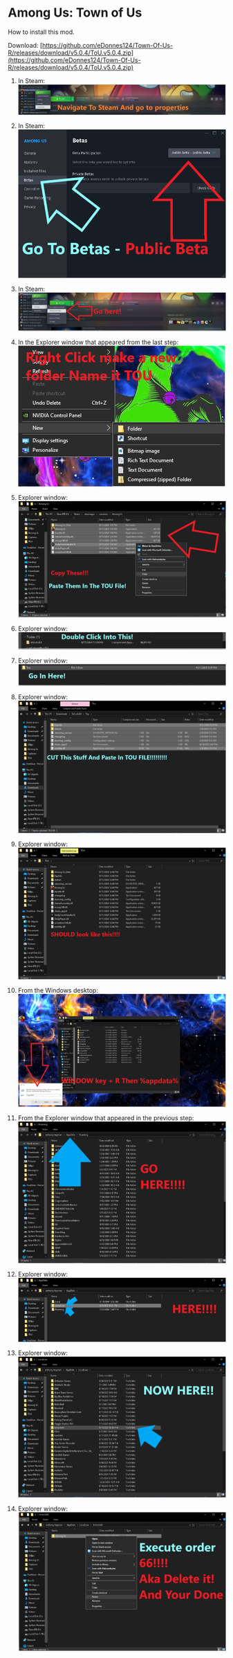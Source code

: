 # Among Us: Town of Us

How to install this mod.

Download: [https://github.com/eDonnes124/Town-Of-Us-R/releases/download/v5.0.4/ToU.v5.0.4.zip](https://github.com/eDonnes124/Town-Of-Us-R/releases/download/v5.0.4/ToU.v5.0.4.zip)

1. In Steam:  
    ![Among_us_01.png](Among_us_01.png)

2. In Steam:  
    ![Among_us_02.png](Among_us_02.png)

3. In Steam:  
    ![Among_us_03.png](Among_us_03.png)

4. In the Explorer window that appeared from the last step:  
    ![Among_us_04.png](Among_us_04.png)

5. Explorer window:  
    ![Among_us_05.png](Among_us_05.png)

6. Explorer window:  
    ![Among_us_06.png](Among_us_06.png)

7. Explorer window:  
    ![Among_us_07.png](Among_us_07.png)

8. Explorer window:  
    ![Among_us_08.png](Among_us_08.png)

9. Explorer window:  
    ![Among_us_09.png](Among_us_09.png)

10. From the Windows desktop:  
    ![Among_us_10.png](Among_us_10.png)

11. From the Explorer window that appeared in the previous step:  
    ![Among_us_11.png](Among_us_11.png)

12. Explorer window:  
    ![Among_us_12.png](Among_us_12.png)

13. Explorer window:  
    ![Among_us_13.png](Among_us_13.png)

14. Explorer window:  
    ![Among_us_14.png](Among_us_14.png)
